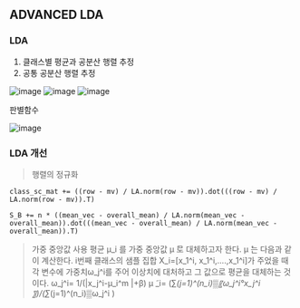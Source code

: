 ## ADVANCED LDA
### LDA
1. 클래스별 평균과 공분산 행렬 추정
2. 공통 공분산 행렬 추정
   
![image](https://github.com/user-attachments/assets/35f4dae8-8641-4da8-bd49-481cba1bdf8c)
![image](https://github.com/user-attachments/assets/b8c4470b-e959-43c9-957b-67313d5f3b9b)
![image](https://github.com/user-attachments/assets/11173a11-dc4e-44ec-ba6d-ae7bcd322400)

판별함수

![image](https://github.com/user-attachments/assets/ced5fdf4-e720-41cc-af51-6e1b30de9c7e)


### LDA 개선
>행렬의 정규화
```
class_sc_mat += ((row - mv) / LA.norm(row - mv)).dot(((row - mv) / LA.norm(row - mv)).T)
```
```
S_B += n * ((mean_vec - overall_mean) / LA.norm(mean_vec - overall_mean)).dot(((mean_vec - overall_mean) / LA.norm(mean_vec - overall_mean)).T)
```
>가중 중앙값 사용
평균 μ_i 를 가중 중앙값 μ ̃로 대체하고자 한다. μ ̃는 다음과 같이 계산한다. i번째 클래스의 샘플 집합 X_i=[x_1^i, x_1^i,….,x_1^i]가 주었을 때 각 변수에 가중치ω_j^i를 주어 이상치에 대처하고 그 값으로 평균을 대체하는 것이다. 
ω_j^i= 1/(|x_j^i-μ_i^m |+β)
μ ̃_i= (∑_(j=1)^(n_i)▒〖ω_j^i°x_j^i 〗)/(∑_(j=1)^(n_i)▒ω_j^i )
